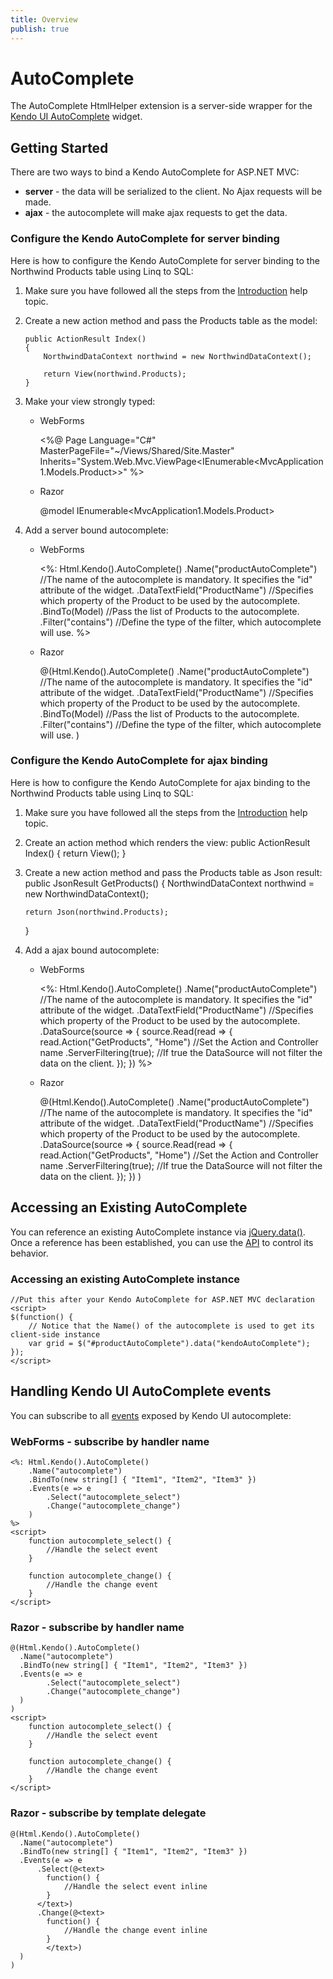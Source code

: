 ```yaml
---
title: Overview
publish: true
---
```


# AutoComplete

The AutoComplete HtmlHelper extension is a server-side wrapper for the [Kendo UI AutoComplete](http://www.kendoui.com/documentation/ui-widgets/autocomplete/overview.aspx) widget.

## Getting Started

There are two ways to bind a Kendo AutoComplete for ASP.NET MVC:

*   **server** - the data will be serialized to the client. No Ajax requests will be made.
*   **ajax** - the autocomplete will make ajax requests to get the data.

### Configure the Kendo AutoComplete for server binding

Here is how to configure the Kendo AutoComplete for server binding to the Northwind Products table using Linq to SQL:

1.  Make sure you have followed all the steps from the [Introduction](http://www.kendoui.com/documentation/asp-net-mvc/introduction.aspx) help topic.
2.  Create a new action method and pass the Products table as the model:

        public ActionResult Index()
        {
            NorthwindDataContext northwind = new NorthwindDataContext();

            return View(northwind.Products);
        }
3.  Make your view strongly typed:
    - WebForms

         <%@ Page Language="C#" MasterPageFile="~/Views/Shared/Site.Master"
             Inherits="System.Web.Mvc.ViewPage<IEnumerable<MvcApplication1.Models.Product>>" %>
    - Razor

         @model IEnumerable<MvcApplication1.Models.Product>
4.  Add a server bound autocomplete:
    - WebForms

         <%: Html.Kendo().AutoComplete()
             .Name("productAutoComplete") //The name of the autocomplete is mandatory. It specifies the "id" attribute of the widget.
             .DataTextField("ProductName") //Specifies which property of the Product to be used by the autocomplete.
             .BindTo(Model)   //Pass the list of Products to the autocomplete.
             .Filter("contains") //Define the type of the filter, which autocomplete will use.
         %>
    - Razor

         @(Html.Kendo().AutoComplete()
           .Name("productAutoComplete") //The name of the autocomplete is mandatory. It specifies the "id" attribute of the widget.
           .DataTextField("ProductName") //Specifies which property of the Product to be used by the autocomplete.
           .BindTo(Model)   //Pass the list of Products to the autocomplete.
           .Filter("contains") //Define the type of the filter, which autocomplete will use.
         )

### Configure the Kendo AutoComplete for ajax binding

Here is how to configure the Kendo AutoComplete for ajax binding to the Northwind Products table using Linq to SQL:

1.  Make sure you have followed all the steps from the [Introduction](http://www.kendoui.com/documentation/asp-net-mvc/introduction.aspx) help topic.
2.  Create an action method which renders the view:
    public ActionResult Index()
    {
        return View();
    }
3.  Create a new action method and pass the Products table as Json result:
    public JsonResult GetProducts()
    {
        NorthwindDataContext northwind = new NorthwindDataContext();

        return Json(northwind.Products);
    }
4.  Add a ajax bound autocomplete:
    - WebForms

         <%: Html.Kendo().AutoComplete()
             .Name("productAutoComplete") //The name of the autocomplete is mandatory. It specifies the "id" attribute of the widget.
             .DataTextField("ProductName") //Specifies which property of the Product to be used by the autocomplete.
             .DataSource(source =>
             {
                     source.Read(read =>
                    {
                             read.Action("GetProducts", "Home") //Set the Action and Controller name
                                 .ServerFiltering(true); //If true the DataSource will not filter the data on the client.
                    });
             })
         %>
    - Razor

         @(Html.Kendo().AutoComplete()
           .Name("productAutoComplete") //The name of the autocomplete is mandatory. It specifies the "id" attribute of the widget.
           .DataTextField("ProductName") //Specifies which property of the Product to be used by the autocomplete.
           .DataSource(source =>
             {
                     source.Read(read =>
                    {
                             read.Action("GetProducts", "Home") //Set the Action and Controller name
                                 .ServerFiltering(true); //If true the DataSource will not filter the data on the client.
                    });
             })
         )

## Accessing an Existing AutoComplete

You can reference an existing AutoComplete instance via [jQuery.data()](http://api.jquery.com/jQuery.data/).
Once a reference has been established, you can use the [API](http://www.kendoui.com/documentation/ui-widgets/autocomplete/methods.aspx) to control its behavior.

### Accessing an existing AutoComplete instance

    //Put this after your Kendo AutoComplete for ASP.NET MVC declaration
    <script>
    $(function() {
        // Notice that the Name() of the autocomplete is used to get its client-side instance
        var grid = $("#productAutoComplete").data("kendoAutoComplete");
    });
    </script>


## Handling Kendo UI AutoComplete events

You can subscribe to all [events](http://www.kendoui.com/documentation/ui-widgets/autocomplete/events.aspx) exposed by Kendo UI autocomplete:

### WebForms - subscribe by handler name

    <%: Html.Kendo().AutoComplete()
        .Name("autocomplete")
        .BindTo(new string[] { "Item1", "Item2", "Item3" })
        .Events(e => e
            .Select("autocomplete_select")
            .Change("autocomplete_change")
        )
    %>
    <script>
        function autocomplete_select() {
            //Handle the select event
        }

        function autocomplete_change() {
            //Handle the change event
        }
    </script>


### Razor - subscribe by handler name

    @(Html.Kendo().AutoComplete()
      .Name("autocomplete")
      .BindTo(new string[] { "Item1", "Item2", "Item3" })
      .Events(e => e
            .Select("autocomplete_select")
            .Change("autocomplete_change")
      )
    )
    <script>
        function autocomplete_select() {
            //Handle the select event
        }

        function autocomplete_change() {
            //Handle the change event
        }
    </script>


### Razor - subscribe by template delegate

    @(Html.Kendo().AutoComplete()
      .Name("autocomplete")
      .BindTo(new string[] { "Item1", "Item2", "Item3" })
      .Events(e => e
          .Select(@<text>
            function() {
                //Handle the select event inline
            }
          </text>)
          .Change(@<text>
            function() {
                //Handle the change event inline
            }
            </text>)
      )
    )

